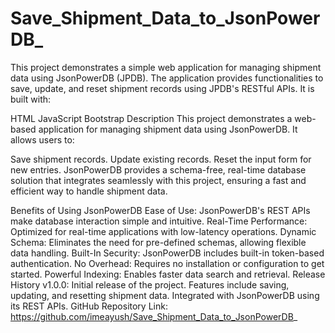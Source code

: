 # Save_Shipment_Data_to_JsonPowerDB_
This project demonstrates a simple web application for managing shipment data using JsonPowerDB (JPDB). The application provides functionalities to save, update, and reset shipment records using JPDB's RESTful APIs. It is built with:

HTML
JavaScript
Bootstrap
Description
This project demonstrates a web-based application for managing shipment data using JsonPowerDB. It allows users to:

Save shipment records.
Update existing records.
Reset the input form for new entries.
JsonPowerDB provides a schema-free, real-time database solution that integrates seamlessly with this project, ensuring a fast and efficient way to handle shipment data.

Benefits of Using JsonPowerDB
Ease of Use: JsonPowerDB's REST APIs make database interaction simple and intuitive.
Real-Time Performance: Optimized for real-time applications with low-latency operations.
Dynamic Schema: Eliminates the need for pre-defined schemas, allowing flexible data handling.
Built-In Security: JsonPowerDB includes built-in token-based authentication.
No Overhead: Requires no installation or configuration to get started.
Powerful Indexing: Enables faster data search and retrieval.
Release History
v1.0.0:
Initial release of the project.
Features include saving, updating, and resetting shipment data.
Integrated with JsonPowerDB using its REST APIs.
GitHub Repository Link: https://github.com/imeayush/Save_Shipment_Data_to_JsonPowerDB_
